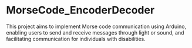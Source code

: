 # MorseCode_EncoderDecoder
This project aims to implement Morse code communication using Arduino, enabling users to send and receive messages through light or sound, and facilitating communication for individuals with disabilities.
